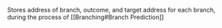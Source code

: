 Stores address of branch, outcome, and target address for each branch, during the process of [[Branching#Branch Prediction]]
